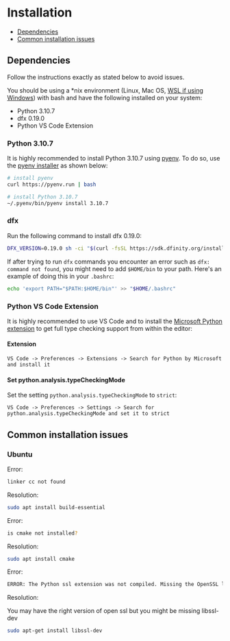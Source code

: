 # Installation

-   [Dependencies](#dependencies)
-   [Common installation issues](#common-installation-issues)

## Dependencies

Follow the instructions exactly as stated below to avoid issues.

You should be using a \*nix environment (Linux, Mac OS, [WSL if using Windows](https://learn.microsoft.com/en-us/windows/wsl/install)) with bash and have the following installed on your system:

-   Python 3.10.7
-   dfx 0.19.0
-   Python VS Code Extension

### Python 3.10.7

It is highly recommended to install Python 3.10.7 using [pyenv](https://github.com/pyenv/pyenv). To do so, use the [pyenv installer](https://github.com/pyenv/pyenv-installer) as shown below:

```bash
# install pyenv
curl https://pyenv.run | bash

# install Python 3.10.7
~/.pyenv/bin/pyenv install 3.10.7
```

### dfx

Run the following command to install dfx 0.19.0:

```bash
DFX_VERSION=0.19.0 sh -ci "$(curl -fsSL https://sdk.dfinity.org/install.sh)"
```

If after trying to run `dfx` commands you encounter an error such as `dfx: command not found`, you might need to add `$HOME/bin` to your path. Here's an example of doing this in your `.bashrc`:

```bash
echo 'export PATH="$PATH:$HOME/bin"' >> "$HOME/.bashrc"
```

### Python VS Code Extension

It is highly recommended to use VS Code and to install the [Microsoft Python extension](https://marketplace.visualstudio.com/items?itemName=ms-python.python) to get full type checking support from within the editor:

#### Extension

```
VS Code -> Preferences -> Extensions -> Search for Python by Microsoft and install it
```

#### Set python.analysis.typeCheckingMode

Set the setting `python.analysis.typeCheckingMode` to `strict`:

```
VS Code -> Preferences -> Settings -> Search for python.analysis.typeCheckingMode and set it to strict
```

## Common installation issues

### Ubuntu

Error:

```bash
linker cc not found
```

Resolution:

```bash
sudo apt install build-essential
```

Error:

```bash
is cmake not installed?
```

Resolution:

```bash
sudo apt install cmake
```

Error:

```bash
ERROR: The Python ssl extension was not compiled. Missing the OpenSSL lib
```

Resolution:

You may have the right version of open ssl but you might be missing libssl-dev

```bash
sudo apt-get install libssl-dev
```
